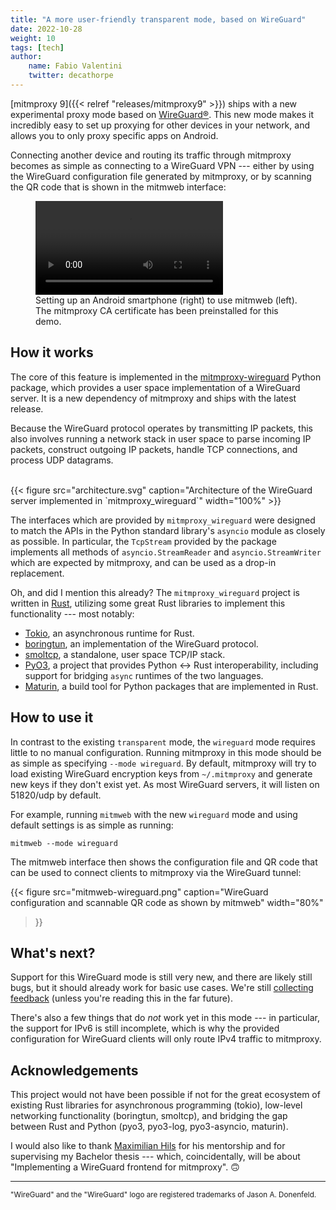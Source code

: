 ```yaml
---
title: "A more user-friendly transparent mode, based on WireGuard"
date: 2022-10-28
weight: 10
tags: [tech]
author:
    name: Fabio Valentini
    twitter: decathorpe
---
```


[mitmproxy 9]({{< relref "releases/mitmproxy9" >}}) ships with a new experimental proxy mode based on [WireGuard®](https://www.wireguard.com/). 
This new mode makes it incredibly easy to set up proxying for other devices in your network,
and allows you to only proxy specific apps on Android.

<!--more-->

Connecting another device and routing its traffic through mitmproxy becomes as simple as connecting to a WireGuard VPN
--- either by using the WireGuard configuration file generated by mitmproxy, or by scanning the QR code that is shown
in the mitmweb interface: 

<figure>
<video controls>
    <source src="mitmweb-wireguard-android.mp4#t=0.4" type="video/mp4">
</video>
<figcaption>Setting up an Android smartphone (right) to use mitmweb (left).<br>The mitmproxy CA certificate has been preinstalled for this demo.</figcaption>
</figure>

## How it works

The core of this feature is implemented in the [mitmproxy-wireguard](https://pypi.org/project/mitmproxy-wireguard/)
Python package, which provides a user space implementation of a WireGuard server. It is a new dependency of mitmproxy
and ships with the latest release.

Because the WireGuard protocol operates by transmitting IP packets, this also involves running a network stack in
user space to parse incoming IP packets, construct outgoing IP packets, handle TCP connections, and process UDP
datagrams.

<br>
{{<
figure src="architecture.svg"
caption="Architecture of the WireGuard server implemented in `mitmproxy_wireguard`"
width="100%"
>}}
<br>

The interfaces which are provided by `mitmproxy_wireguard` were designed to match the APIs in the Python standard
library's `asyncio` module as closely as possible. In particular, the `TcpStream` provided by the package implements all methods of `asyncio.StreamReader` and `asyncio.StreamWriter` which are expected by mitmproxy, and can be used as a
drop-in replacement.

Oh, and did I mention this already? The `mitmproxy_wireguard` project is written in [Rust](https://rust-lang.org),
utilizing some great Rust libraries to implement this functionality --- most notably:

- [Tokio](https://tokio.rs), an asynchronous runtime for Rust.
- [boringtun](https://github.com/cloudflare/boringtun), an implementation of the WireGuard protocol.
- [smoltcp](https://github.com/smoltcp-rs/smoltcp), a standalone, user space TCP/IP stack.
- [PyO3](https://pyo3.rs), a project that provides Python ↔ Rust interoperability, including support for bridging 
  `async` runtimes of the two languages.
- [Maturin](https://maturin.rs/), a build tool for Python packages that are implemented in Rust.

## How to use it

In contrast to the existing `transparent` mode, the `wireguard` mode requires little to no manual configuration. Running
mitmproxy in this mode should be as simple as specifying `--mode wireguard`. By default, mitmproxy will try to load
existing WireGuard encryption keys from `~/.mitmproxy` and generate new keys if they don't exist yet.
As most WireGuard servers, it will listen on 51820/udp by default.

For example, running `mitmweb` with the new `wireguard` mode and using default settings is as simple as running:

```shell
mitmweb --mode wireguard
```

The mitmweb interface then shows the configuration file and QR code that can be used to connect clients to mitmproxy
via the WireGuard tunnel:

{{<
figure src="mitmweb-wireguard.png"
caption="WireGuard configuration and scannable QR code as shown by mitmweb"
width="80%"
>}}

## What's next?

Support for this WireGuard mode is still very new, and there are likely still bugs, but it should already work for basic
use cases. We're still [collecting feedback](https://github.com/mitmproxy/mitmproxy/issues/5592) (unless you're reading
this in the far future).

There's also a few things that do *not* work yet in this mode --- in particular, the support for IPv6 is still
incomplete, which is why the provided configuration for WireGuard clients will only route IPv4 traffic to mitmproxy.

## Acknowledgements

This project would not have been possible if not for the great ecosystem of existing Rust libraries for asynchronous
programming (tokio), low-level networking functionality (boringtun, smoltcp), and bridging the gap between Rust and
Python (pyo3, pyo3-log, pyo3-asyncio, maturin).

I would also like to thank [Maximilian Hils](https://twitter.com/maximilianhils) for his mentorship and for supervising
my Bachelor thesis --- which, coincidentally, will be about "Implementing a WireGuard frontend for mitmproxy". 🙃


-----------------------

<small>"WireGuard" and the "WireGuard" logo are registered trademarks of Jason A. Donenfeld.</small>
